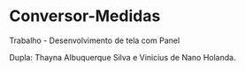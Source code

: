 # Conversor-Medidas
Trabalho - Desenvolvimento de tela com Panel

Dupla: Thayna Albuquerque Silva e Vinicius de Nano Holanda.
